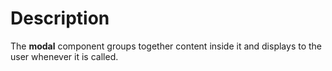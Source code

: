 # Description

The **modal** component groups together content inside it and displays to the user whenever it is called.